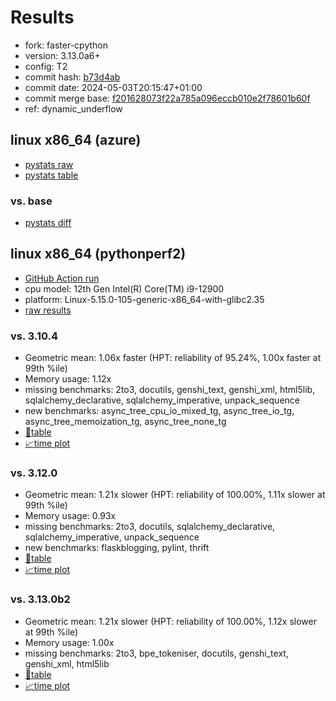 # Results

- fork: faster-cpython
- version: 3.13.0a6+
- config: T2
- commit hash: [b73d4ab](https://github.com/faster%2dcpython/cpython/commit/b73d4ab)
- commit date: 2024-05-03T20:15:47+01:00
- commit merge base: [f201628073f22a785a096eccb010e2f78601b60f](https://github.com/faster%2dcpython/cpython/commit/f201628073f22a785a096eccb010e2f78601b60f)
- ref: dynamic_underflow

## linux x86_64 (azure)

- [pystats raw](bm-20240503-azure-x86_64-faster%252dcpython-dynamic_underflow-3.13.0a6%2B-b73d4ab-pystats.json)
- [pystats table](bm-20240503-azure-x86_64-faster%252dcpython-dynamic_underflow-3.13.0a6%2B-b73d4ab-pystats.md)

### vs. base

- [pystats diff](bm-20240503-azure-x86_64-faster%252dcpython-dynamic_underflow-3.13.0a6%2B-b73d4ab-pystats-vs-base.md)

## linux x86_64 (pythonperf2)

- [GitHub Action run](https://github.com/faster-cpython/benchmarking/actions/runs/8943839715)
- cpu model: 12th Gen Intel(R) Core(TM) i9-12900
- platform: Linux-5.15.0-105-generic-x86_64-with-glibc2.35
- [raw results](bm-20240503-pythonperf2-x86_64-faster%252dcpython-dynamic_underflow-3.13.0a6%2B-b73d4ab.json)

### vs. 3.10.4

- Geometric mean: 1.06x faster (HPT: reliability of 95.24%, 1.00x faster at 99th %ile)
- Memory usage: 1.12x
- missing benchmarks: 2to3, docutils, genshi_text, genshi_xml, html5lib, sqlalchemy_declarative, sqlalchemy_imperative, unpack_sequence
- new benchmarks: async_tree_cpu_io_mixed_tg, async_tree_io_tg, async_tree_memoization_tg, async_tree_none_tg
- [📄table](bm-20240503-pythonperf2-x86_64-faster%252dcpython-dynamic_underflow-3.13.0a6%2B-b73d4ab-vs-3.10.4.md)
- [📈time plot](bm-20240503-pythonperf2-x86_64-faster%252dcpython-dynamic_underflow-3.13.0a6%2B-b73d4ab-vs-3.10.4.svg)

### vs. 3.12.0

- Geometric mean: 1.21x slower (HPT: reliability of 100.00%, 1.11x slower at 99th %ile)
- Memory usage: 0.93x
- missing benchmarks: 2to3, docutils, sqlalchemy_declarative, sqlalchemy_imperative, unpack_sequence
- new benchmarks: flaskblogging, pylint, thrift
- [📄table](bm-20240503-pythonperf2-x86_64-faster%252dcpython-dynamic_underflow-3.13.0a6%2B-b73d4ab-vs-3.12.0.md)
- [📈time plot](bm-20240503-pythonperf2-x86_64-faster%252dcpython-dynamic_underflow-3.13.0a6%2B-b73d4ab-vs-3.12.0.svg)

### vs. 3.13.0b2

- Geometric mean: 1.21x slower (HPT: reliability of 100.00%, 1.12x slower at 99th %ile)
- Memory usage: 1.00x
- missing benchmarks: 2to3, bpe_tokeniser, docutils, genshi_text, genshi_xml, html5lib
- [📄table](bm-20240503-pythonperf2-x86_64-faster%252dcpython-dynamic_underflow-3.13.0a6%2B-b73d4ab-vs-3.13.0b2.md)
- [📈time plot](bm-20240503-pythonperf2-x86_64-faster%252dcpython-dynamic_underflow-3.13.0a6%2B-b73d4ab-vs-3.13.0b2.svg)

